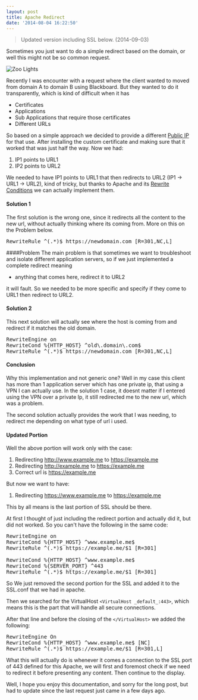 ```yaml
---
layout: post
title: Apache Redirect
date: '2014-08-04 16:22:50'
---
```


>Updated version including SSL below. (2014-09-03)

Sometimes you just want to do a simple redirect based on the domain, or well this might not be so common request.

![Zoo Lights](/content/images/2014/Aug/11430398143_84c7d4fc45_z.jpg)

Recently I was encounter with a request where the client wanted to moved from domain A to domain B using Blackboard. But they wanted to do it transparently, which is kind of difficult when it has 

* Certificates
* Applications
* Sub Applications that require those certificates
* Different URLs

So based on a simple approach we decided to provide a different [Public IP](http://en.wikipedia.org/wiki/IP_address) for that use. After installing the custom certificate and making sure that it worked that was just half the way. Now we had:

1. IP1 points to URL1
2. IP2 points to URL2

We needed to have IP1 points to URL1 that then redirects to URL2 (IP1 -> URL1 -> URL2), kind of tricky, but thanks to Apache and its [Rewrite Conditions](http://httpd.apache.org/docs/2.0/rewrite/rewrite_guide.html) we can actually implement them.

#### Solution 1
The first solution is the wrong one, since it redirects all the content to the new url, without actually thinking where its coming from. More on this on the Problem below.
<pre class="language-bash">RewriteRule ^(.*)$ https://newdomain.com [R=301,NC,L]
</pre>


####Problem
The main problem is that sometimes we want to troubleshoot and isolate different application servers, so if we just implemented a complete redirect meaning

* anything that comes here, redirect it to URL2

it will fault. So we needed to be more specific and specify if they come to URL1 then redirect to URL2.


#### Solution 2
This next solution will actually see where the host is coming from and redirect if it matches the old domain.
<pre class="language-bash">RewriteEngine on
RewriteCond %{HTTP_HOST} ^old\.domain\.com$
RewriteRule ^(.*)$ https://newdomain.com [R=301,NC,L]</pre>

#### Conclusion
Why this implementation and not generic one?
Well in my case this client has more than 1 application server which has one private ip, that using a VPN I can actually use. In the solution 1 case, it doesnt matter if I entered using the VPN over a private Ip, it still redirected me to the new url, which was a problem.

The second solution actually provides the work that I was needing, to redirect me depending on what type of url i used.

#### Updated Portion
Well the above portion will work only with the case:

1. Redirecting http://www.example.me to https://example.me
2. Redirecting http://example.me to https://example.me
3. Correct url is https://example.me

But now we want to have:

1. Redirecting https://www.example.me to https://example.me

This by all means is the last portion of SSL should be there.

At first I thought of just including the redirect portion and actually did it, but did not worked. So you can't have the following in the same code:

<pre class="language-bash">RewriteEngine on
RewriteCond %{HTTP_HOST} ^www.example.me$
RewriteRule ^(.*)$ https://example.me/$1 [R=301]

RewriteCond %{HTTP_HOST} ^www.example.me$
RewriteCond %{SERVER_PORT} ^443
RewriteRule ^(.*)$ https://example.me/$1 [R=301]
</pre>

So We just removed the second portion for the SSL and added it to the SSL.conf that we had in apache.

Then we searched for the VirtualHost `<VirtualHost _default_:443>`, which means this is the part that will handle all secure connections.

After that line and before the closing of the `</VirtualHost>` we added the following:

<pre class='language-bash'>RewriteEngine On
RewriteCond %{HTTP_HOST} ^www.example.me$ [NC]
RewriteRule ^(.*)$ https://example.me/$1 [R=301,L]
</pre>

What this will actually do is whenever it comes a connection to the SSL port of 443 defined for this Apache, we will first and foremost check if we need to redirect it before presenting any content. Then continue to the display.

Well, I hope you enjoy this documentation, and sorry for the long post, but had to update since the last request just came in a few days ago.
